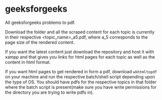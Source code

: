 # geeksforgeeks

All geeksforgeeks problems to pdf.

Download the folder and all the scraped content for each topic is currently in their respective <topic_name>_a5.pdf, where a_5 corresponds to the page size of the rendered content.

If you want the latest content just download the repository and host it with xampp and that gives you links for html pages for each topic as well as the content in html format.

If you want html pages to get rendered in form a pdf, download `wkhtmltopdf` on your machine and run the respective batch/shell script depending upon the type of OS. You should have pdfs for the respective topics in that folder where the batch script is present(make sure you have write permissions for the directory you are trying to write pdfs in).
